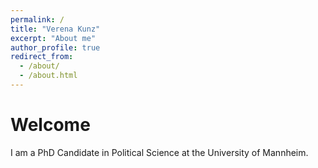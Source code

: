 ```yaml
---
permalink: /
title: "Verena Kunz"
excerpt: "About me"
author_profile: true
redirect_from: 
  - /about/
  - /about.html
---
```


Welcome
======

I am a PhD Candidate in Political Science at the University of Mannheim.
